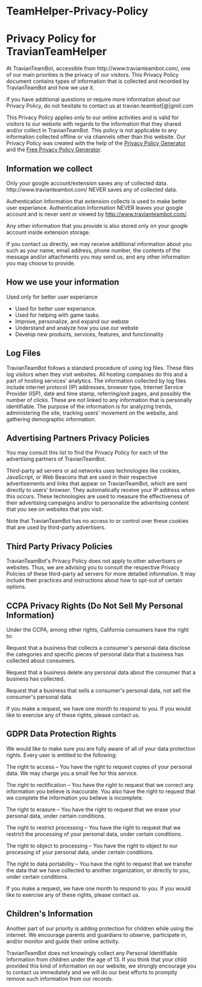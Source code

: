 # TeamHelper-Privacy-Policy

<h1>Privacy Policy for TravianTeamHelper</h1>

<p>At TravianTeamBot, accessible from http://www.travianteambot.com/, one of our main priorities is the privacy of our visitors. This Privacy Policy document contains types of information that is collected and recorded by TravianTeamBot and how we use it.</p>

<p>If you have additional questions or require more information about our Privacy Policy, do not hesitate to contact us at travian.teambot[@]gmil.com</p>

<p>This Privacy Policy applies only to our online activities and is valid for visitors to our website with regards to the information that they shared and/or collect in TravianTeamBot. This policy is not applicable to any information collected offline or via channels other than this website. Our Privacy Policy was created with the help of the <a href="https://www.privacypolicygenerator.info">Privacy Policy Generator</a> and the <a href="https://www.privacypolicies.com/privacy-policy-generator/">Free Privacy Policy Generator</a>.</p>

<h2>Information we collect</h2>
Only your google account/extension saves any of collected data. http://www.travianteambot.com/ NEVER saves any of collected data.

Authentication Information that extension collects is used to make better user experiance. Authentication Information NEVER leaves your google account and is never sent or viewed by http://www.travianteambot.com/.

Any other information that you provide is also stored only on your google account inside extension storage.

<p>If you contact us directly, we may receive additional information about you such as your name, email address, phone number, the contents of the message and/or attachments you may send us, and any other information you may choose to provide.</p>

<h2>How we use your information</h2>

<p>Used only for better user experiance</p>

<ul>
<li>Used for better user experiance.</li>
<li>Used for helping with game tasks.</li>
<li>Improve, personalize, and expand our webste</li>
<li>Understand and analyze how you use our webste</li>
<li>Develop new products, services, features, and functionality</li>
</ul>

<h2>Log Files</h2>

<p>TravianTeamBot follows a standard procedure of using log files. These files log visitors when they visit websites. All hosting companies do this and a part of hosting services' analytics. The information collected by log files include internet protocol (IP) addresses, browser type, Internet Service Provider (ISP), date and time stamp, referring/exit pages, and possibly the number of clicks. These are not linked to any information that is personally identifiable. The purpose of the information is for analyzing trends, administering the site, tracking users' movement on the website, and gathering demographic information.</p>




<h2>Advertising Partners Privacy Policies</h2>

<P>You may consult this list to find the Privacy Policy for each of the advertising partners of TravianTeamBot.</p>

<p>Third-party ad servers or ad networks uses technologies like cookies, JavaScript, or Web Beacons that are used in their respective advertisements and links that appear on TravianTeamBot, which are sent directly to users' browser. They automatically receive your IP address when this occurs. These technologies are used to measure the effectiveness of their advertising campaigns and/or to personalize the advertising content that you see on websites that you visit.</p>

<p>Note that TravianTeamBot has no access to or control over these cookies that are used by third-party advertisers.</p>

<h2>Third Party Privacy Policies</h2>

<p>TravianTeamBot's Privacy Policy does not apply to other advertisers or websites. Thus, we are advising you to consult the respective Privacy Policies of these third-party ad servers for more detailed information. It may include their practices and instructions about how to opt-out of certain options. </p>

<h2>CCPA Privacy Rights (Do Not Sell My Personal Information)</h2>

<p>Under the CCPA, among other rights, California consumers have the right to:</p>
<p>Request that a business that collects a consumer's personal data disclose the categories and specific pieces of personal data that a business has collected about consumers.</p>
<p>Request that a business delete any personal data about the consumer that a business has collected.</p>
<p>Request that a business that sells a consumer's personal data, not sell the consumer's personal data.</p>
<p>If you make a request, we have one month to respond to you. If you would like to exercise any of these rights, please contact us.</p>

<h2>GDPR Data Protection Rights</h2>

<p>We would like to make sure you are fully aware of all of your data protection rights. Every user is entitled to the following:</p>
<p>The right to access – You have the right to request copies of your personal data. We may charge you a small fee for this service.</p>
<p>The right to rectification – You have the right to request that we correct any information you believe is inaccurate. You also have the right to request that we complete the information you believe is incomplete.</p>
<p>The right to erasure – You have the right to request that we erase your personal data, under certain conditions.</p>
<p>The right to restrict processing – You have the right to request that we restrict the processing of your personal data, under certain conditions.</p>
<p>The right to object to processing – You have the right to object to our processing of your personal data, under certain conditions.</p>
<p>The right to data portability – You have the right to request that we transfer the data that we have collected to another organization, or directly to you, under certain conditions.</p>
<p>If you make a request, we have one month to respond to you. If you would like to exercise any of these rights, please contact us.</p>

<h2>Children's Information</h2>

<p>Another part of our priority is adding protection for children while using the internet. We encourage parents and guardians to observe, participate in, and/or monitor and guide their online activity.</p>

<p>TravianTeamBot does not knowingly collect any Personal Identifiable Information from children under the age of 13. If you think that your child provided this kind of information on our website, we strongly encourage you to contact us immediately and we will do our best efforts to promptly remove such information from our records.</p>
